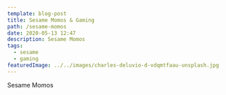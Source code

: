 ```yaml
---
template: blog-post
title: Sesame Momos & Gaming
path: /sesame-momos
date: 2020-05-13 12:47
description: Sesame Momos
tags:
  - sesame
  - gaming
featuredImage: ../../images/charles-deluvio-d-vdqmtfaau-unsplash.jpg
---
```


Sesame Momos
